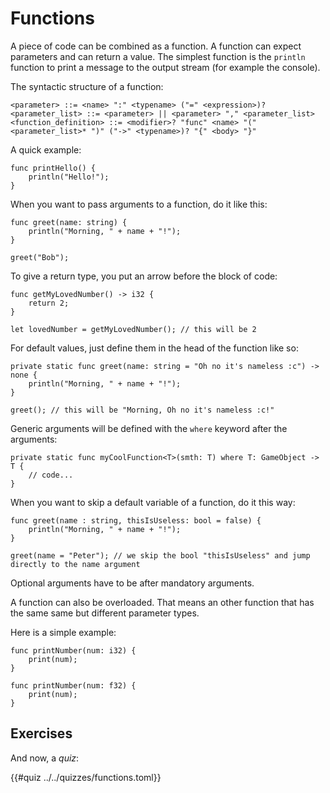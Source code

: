 # Functions


A piece of code can be combined as a function. A function can expect parameters and can return a value. The simplest function is the `println` function to print a message to the output stream (for example the console).

The syntactic structure of a function:
```ebnf
<parameter> ::= <name> ":" <typename> ("=" <expression>)?
<parameter_list> ::= <parameter> || <parameter> "," <parameter_list>
<function_definition> ::= <modifier>? "func" <name> "(" <parameter_list>* ")" ("->" <typename>)? "{" <body> "}"
```

A quick example:
```back
func printHello() {
    println("Hello!");
}
```

When you want to pass arguments to a function, do it like this:

```back
func greet(name: string) {
    println("Morning, " + name + "!");
}

greet("Bob");
```

To give a return type, you put an arrow before the block of code:

```back
func getMyLovedNumber() -> i32 {
    return 2;
}

let lovedNumber = getMyLovedNumber(); // this will be 2
```


For default values, just define them in the head of the function like so:

```back
private static func greet(name: string = "Oh no it's nameless :c") -> none {
    println("Morning, " + name + "!"); 
}

greet(); // this will be "Morning, Oh no it's nameless :c!"
```

Generic arguments will be defined with the `where` keyword after the arguments:

```back
private static func myCoolFunction<T>(smth: T) where T: GameObject -> T {
    // code...
}
```

When you want to skip a default variable of a function, do it this way:

```back
func greet(name : string, thisIsUseless: bool = false) {
    println("Morning, " + name + "!"); 
}

greet(name = "Peter"); // we skip the bool "thisIsUseless" and jump directly to the name argument
```

Optional arguments have to be after mandatory arguments.

A function can also be overloaded. That means an other function that has the same same but different parameter types.

Here is a simple example:

```back
func printNumber(num: i32) {
    print(num);
}

func printNumber(num: f32) {
    print(num);
}

```


## Exercises


And now, a _quiz_:

{{#quiz ../../quizzes/functions.toml}}
